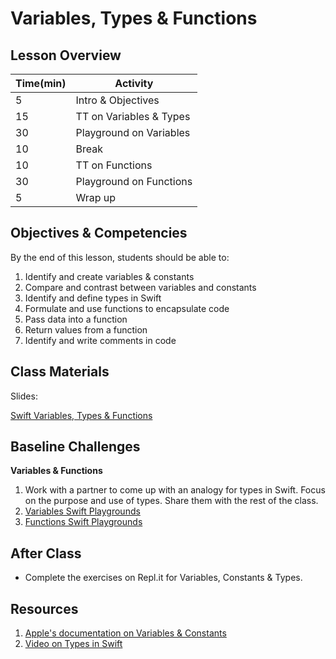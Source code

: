# Variables, Types & Functions

## Lesson Overview

| **Time(min)** | **Activity**               |
| ------------- | ---------------------------|
| 5             | Intro & Objectives         |
| 15            | TT on Variables & Types    |
| 30            | Playground on Variables    |
| 10            | Break                      |
| 10            | TT on Functions            |
| 30            | Playground on Functions    |
| 5             | Wrap up                    |

## Objectives & Competencies
By the end of this lesson, students should be able to:

1. Identify and create variables & constants
1. Compare and contrast between variables and constants
1. Identify and define types in Swift
1. Formulate and use functions to encapsulate code
1. Pass data into a function
1. Return values from a function
1. Identify and write comments in code

## Class Materials

Slides:

[Swift Variables, Types & Functions](https://docs.google.com/presentation/d/1EEPlP2v0bUeqSfXHjcSO_5zSbRY6ZDh_0noaXkXHdRg/edit?usp=sharing)

## Baseline Challenges

**Variables & Functions**
1. Work with a partner to come up with an analogy for types in Swift. Focus on the purpose and use of types. Share them with the rest of the class.
1. [Variables Swift Playgrounds](https://github.com/MakeSchool-Tutorials/Intro-Variables-Swift-Playground/archive/swift4.zip)
1. [Functions Swift Playgrounds](https://github.com/MakeSchool-Tutorials/Intro-Functions-Swift-Playground/archive/swift4.zip)

## After Class

- Complete the exercises on Repl.it for Variables, Constants & Types.

## Resources

1. [Apple's documentation on Variables & Constants](https://docs.swift.org/swift-book/LanguageGuide/TheBasics.html)
1. [Video on Types in Swift](https://www.youtube.com/watch?v=BlXrMgmvNBI)
